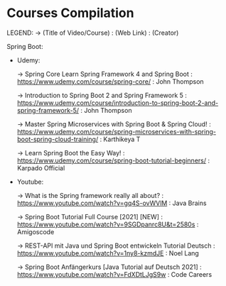 # Courses Compilation

LEGEND: -> (Title of Video/Course) : (Web Link) : (Creator)

Spring Boot:

- Udemy:

  -> Spring Core Learn Spring Framework 4 and Spring Boot : https://www.udemy.com/course/spring-core/ : John Thompson
  
  -> Introduction to Spring Boot 2 and Spring Framework 5 : https://www.udemy.com/course/introduction-to-spring-boot-2-and-spring-framework-5/ : John Thompson
  
  -> Master Spring Microservices with Spring Boot & Spring Cloud! : https://www.udemy.com/course/spring-microservices-with-spring-boot-spring-cloud-training/ : Karthikeya T
  
  -> Learn Spring Boot the Easy Way! : https://www.udemy.com/course/spring-boot-tutorial-beginners/ : Karpado Official
  
- Youtube:

  -> What is the Spring framework really all about? : https://www.youtube.com/watch?v=gq4S-ovWVlM : Java Brains
  
  -> Spring Boot Tutorial Full Course [2021] [NEW] : https://www.youtube.com/watch?v=9SGDpanrc8U&t=2580s : Amigoscode
  
  -> REST-API mit Java und Spring Boot entwickeln Tutorial Deutsch  : https://www.youtube.com/watch?v=1ny8-kzmdJE : Noel Lang
  
  -> Spring Boot Anfängerkurs [Java Tutorial auf Deutsch 2021] : https://www.youtube.com/watch?v=FdXDtLJgS9w : Code Careers
